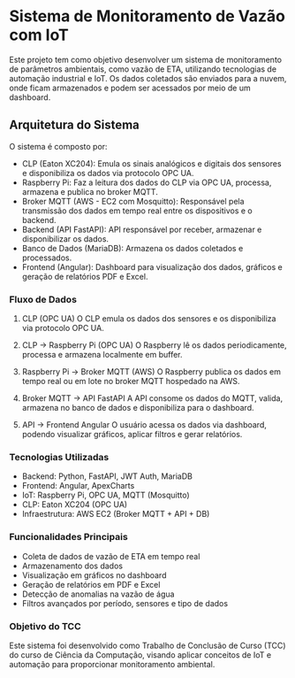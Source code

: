 # Sistema de Monitoramento de Vazão com IoT

Este projeto tem como objetivo desenvolver um sistema de monitoramento de parâmetros ambientais, como vazão de ETA, utilizando tecnologias de automação industrial e IoT. Os dados coletados são enviados para a nuvem, onde ficam armazenados e podem ser acessados por meio de um dashboard.

## Arquitetura do Sistema

O sistema é composto por:

- CLP (Eaton XC204): Emula os sinais analógicos e digitais dos sensores e disponibiliza os dados via protocolo OPC UA.
- Raspberry Pi: Faz a leitura dos dados do CLP via OPC UA, processa, armazena e publica no broker MQTT.
- Broker MQTT (AWS - EC2 com Mosquitto): Responsável pela transmissão dos dados em tempo real entre os dispositivos e o backend.
- Backend (API FastAPI): API responsável por receber, armazenar e disponibilizar os dados.
- Banco de Dados (MariaDB): Armazena os dados coletados e processados.
- Frontend (Angular): Dashboard para visualização dos dados, gráficos e geração de relatórios PDF e Excel.

### Fluxo de Dados

1. CLP (OPC UA)
   O CLP emula os dados dos sensores e os disponibiliza via protocolo OPC UA.

2. CLP -> Raspberry Pi (OPC UA)
   O Raspberry lê os dados periodicamente, processa e armazena localmente em buffer.

3. Raspberry Pi -> Broker MQTT (AWS)
   O Raspberry publica os dados em tempo real ou em lote no broker MQTT hospedado na AWS.

4. Broker MQTT -> API FastAPI
   A API consome os dados do MQTT, valida, armazena no banco de dados e disponibiliza para o dashboard.

5. API -> Frontend Angular
   O usuário acessa os dados via dashboard, podendo visualizar gráficos, aplicar filtros e gerar relatórios.

### Tecnologias Utilizadas

- Backend: Python, FastAPI, JWT Auth, MariaDB
- Frontend: Angular, ApexCharts
- IoT: Raspberry Pi, OPC UA, MQTT (Mosquitto)
- CLP: Eaton XC204 (OPC UA)
- Infraestrutura: AWS EC2 (Broker MQTT + API + DB)

### Funcionalidades Principais

- Coleta de dados de vazão de ETA em tempo real
- Armazenamento dos dados
- Visualização em gráficos no dashboard
- Geração de relatórios em PDF e Excel
- Detecção de anomalias na vazão de água
- Filtros avançados por período, sensores e tipo de dados

### Objetivo do TCC

Este sistema foi desenvolvido como Trabalho de Conclusão de Curso (TCC) do curso de Ciência da Computação, visando aplicar conceitos de IoT e automação para proporcionar monitoramento ambiental.
